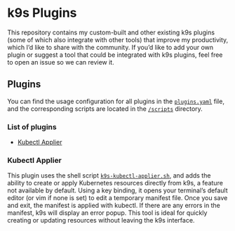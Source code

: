 # k9s Plugins

This repository contains my custom-built and other existing k9s plugins (some of which also integrate with other tools) that improve my productivity, which I’d like to share with the community.
If you’d like to add your own plugin or suggest a tool that could be integrated with k9s plugins, feel free to open an issue so we can review it.

## Plugins

You can find the usage configuration for all plugins in the [`plugins.yaml`](./plugins.yaml) file, and the corresponding scripts are located in the [`/scripts`](./scripts) directory.  

### List of plugins
- [Kubectl Applier](#kubectl-applier)  


### Kubectl Applier
This plugin uses the shell script [`k9s-kubectl-applier.sh`](./scripts/k9s-kubectl-applier.sh), and adds the ability to create or apply Kubernetes resources directly from k9s, a feature not available by default.
 Using a key binding, it opens your terminal’s default editor (or vim if none is set) to edit a temporary manifest file. 
Once you save and exit, the manifest is applied with kubectl. If there are any errors in the manifest, k9s will display an error popup. This tool is ideal for quickly creating or updating resources without leaving the k9s interface.





